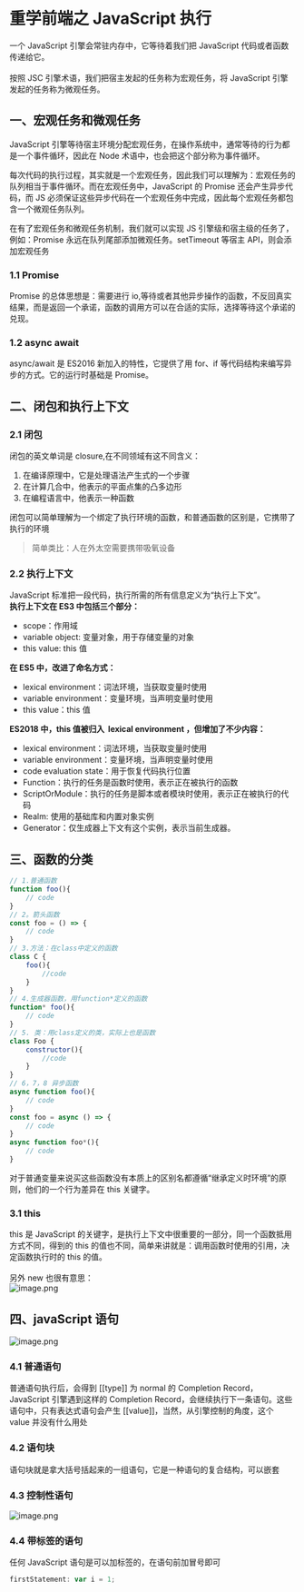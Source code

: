 # 重学前端之 JavaScript 执行

一个 JavaScript 引擎会常驻内存中，它等待着我们把 JavaScript 代码或者函数传递给它。<br />
<br />按照 JSC 引擎术语，我们把宿主发起的任务称为宏观任务，将 JavaScript 引擎发起的任务称为微观任务。<br />

<a name="jwV6y"></a>

## 一、宏观任务和微观任务

JavaScript 引擎等待宿主环境分配宏观任务，在操作系统中，通常等待的行为都是一个事件循环，因此在 Node 术语中，也会把这个部分称为事件循环。

每次代码的执行过程，其实就是一个宏观任务，因此我们可以理解为：宏观任务的队列相当于事件循环。而在宏观任务中，JavaScript 的 Promise 还会产生异步代码，而 JS 必须保证这些异步代码在一个宏观任务中完成，因此每个宏观任务都包含一个微观任务队列。

在有了宏观任务和微观任务机制，我们就可以实现 JS 引擎级和宿主级的任务了，例如：Promise 永远在队列尾部添加微观任务。setTimeout 等宿主 API，则会添加宏观任务
<a name="s6sDf"></a>

### 1.1 Promise

Promise 的总体思想是：需要进行 io,等待或者其他异步操作的函数，不反回真实结果，而是返回一个承诺，函数的调用方可以在合适的实际，选择等待这个承诺的兑现。
<a name="SxIJB"></a>

### 1.2 async await

async/await 是 ES2016 新加入的特性，它提供了用 for、if 等代码结构来编写异步的方式。它的运行时基础是 Promise。
<a name="pwWbV"></a>

## 二、闭包和执行上下文

<a name="XZUoO"></a>

### 2.1 闭包

闭包的英文单词是 closure,在不同领域有这不同含义：

1. 在编译原理中，它是处理语法产生式的一个步骤
1. 在计算几合中，他表示的平面点集的凸多边形
1. 在编程语言中，他表示一种函数

闭包可以简单理解为一个绑定了执行环境的函数，和普通函数的区别是，它携带了执行的环境

> 简单类比：人在外太空需要携带吸氧设备

<a name="rPCuQ"></a>

### 2.2 执行上下文

JavaScript 标准把一段代码，执行所需的所有信息定义为“执行上下文”。<br />**执行上下文在 ES3 中包括三个部分：**

- scope：作用域
- variable object: 变量对象，用于存储变量的对象
- this value: this 值

**在 ES5 中，改进了命名方式：**

- lexical environment：词法环境，当获取变量时使用
- variable environment：变量环境，当声明变量时使用
- this value：this 值

**ES2018 中，this 值被归入  lexical environment ，但增加了不少内容：**

- lexical environment：词法环境，当获取变量时使用
- variable environment：变量环境，当声明变量时使用
- code evaluation state：用于恢复代码执行位置
- Function：执行的任务是函数时使用，表示正在被执行的函数
- ScriptOrModule：执行的任务是脚本或者模块时使用，表示正在被执行的代码
- Realm: 使用的基础库和内置对象实例
- Generator：仅生成器上下文有这个实例，表示当前生成器。

<a name="GLbVL"></a>

## 三、函数的分类

```javascript
// 1.普通函数
function foo(){
    // code
}
// 2。箭头函数
const foo = () => {
    // code
}
// 3.方法：在class中定义的函数
class C {
    foo(){
        //code
    }
}
// 4.生成器函数，用function*定义的函数
function* foo(){
    // code
}
// 5. 类：用class定义的类，实际上也是函数
class Foo {
    constructor(){
        //code
    }
}
// 6，7，8 异步函数
async function foo(){
    // code
}
const foo = async () => {
    // code
}
async function foo*(){
    // code
}

```

对于普通变量来说买这些函数没有本质上的区别名都遵循“继承定义时环境”的原则，他们的一个行为差异在 this 关键字。
<a name="MhEHS"></a>

### 3.1 this

this 是 JavaScript 的关键字，是执行上下文中很重要的一部分，同一个函数抵用方式不同，得到的 this 的值也不同，简单来讲就是：调用函数时使用的引用，决定函数执行时的 this 的值。<br />
<br />另外 new 也很有意思：<br />![image.png](https://cdn.nlark.com/yuque/0/2020/png/296173/1585727679930-6a977fda-b932-477c-830d-3de9b39202d6.png#align=left&display=inline&height=226&name=image.png&originHeight=452&originWidth=462&size=39370&status=done&style=none&width=231)<br />

<a name="QuZsF"></a>

## 四、javaScript 语句

![image.png](https://cdn.nlark.com/yuque/0/2020/png/296173/1585728933377-9b738526-3b45-4509-a9bf-1545170d305d.png#align=left&display=inline&height=436&name=image.png&originHeight=872&originWidth=555&size=155551&status=done&style=none&width=277.5)
<a name="qoYvv"></a>

### 4.1 普通语句

普通语句执行后，会得到 [[type]] 为 normal 的 Completion Record，JavaScript 引擎遇到这样的 Completion Record，会继续执行下一条语句。这些语句中，只有表达式语句会产生 [[value]]，当然，从引擎控制的角度，这个 value 并没有什么用处
<a name="pTL5X"></a>

### 4.2 语句块

语句块就是拿大括号括起来的一组语句，它是一种语句的复合结构，可以嵌套
<a name="0MlYm"></a>

### 4.3 控制性语句

![image.png](https://cdn.nlark.com/yuque/0/2020/png/296173/1585731140634-686a89bf-e455-46a7-921e-e35bc7f0a221.png#align=left&display=inline&height=232&name=image.png&originHeight=463&originWidth=840&size=67554&status=done&style=none&width=420)
<a name="tsfYZ"></a>

### 4.4 带标签的语句

任何 JavaScript 语句是可以加标签的，在语句前加冒号即可<br />

```javascript
firstStatement: var i = 1;
```
